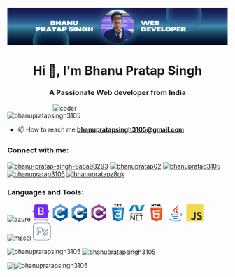 ![logo](https://github.com/BhanuPratapSingh3105/BhanuPratapSingh3105/blob/main/My%20Banner.png)
<h1 align="center">Hi 👋, I'm Bhanu Pratap Singh</h1>
<h3 align="center">A Passionate Web developer from India</h3>

<img align="right" alt="coder" width="400" src="https://camo.githubusercontent.com/7de37139d0b4c1ce40865e799b446c0e963a3dd8fb68d239707237c40604fa3d/68747470733a2f2f63646e2e6472696262626c652e636f6d2f75736572732f3733303730332f73637265656e73686f74732f363538313234332f6176656e746f2e676966">

<p align="left"> <img src="https://komarev.com/ghpvc/?username=bhanupratapsingh3105&label=Profile%20views&color=0e75b6&style=flat" alt="bhanupratapsingh3105" /> </p>

- 📫 How to reach me **bhanupratapsingh3105@gmail.com**

<h3 align="left">Connect with me:</h3>
<p align="left">
<a href="https://linkedin.com/in/bhanu-pratap-singh-9a5a98293" target="blank"><img align="center" src="https://raw.githubusercontent.com/rahuldkjain/github-profile-readme-generator/master/src/images/icons/Social/linked-in-alt.svg" alt="bhanu-pratap-singh-9a5a98293" height="30" width="40" /></a>
<a href="https://www.codechef.com/users/bhanupratap02" target="blank"><img align="center" src="https://cdn.jsdelivr.net/npm/simple-icons@3.1.0/icons/codechef.svg" alt="bhanupratap02" height="30" width="40" /></a>
<a href="https://www.hackerrank.com/bhanupratap3105" target="blank"><img align="center" src="https://raw.githubusercontent.com/rahuldkjain/github-profile-readme-generator/master/src/images/icons/Social/hackerrank.svg" alt="bhanupratap3105" height="30" width="40" /></a>
<a href="https://www.leetcode.com/bhanupratap3105" target="blank"><img align="center" src="https://raw.githubusercontent.com/rahuldkjain/github-profile-readme-generator/master/src/images/icons/Social/leet-code.svg" alt="bhanupratap3105" height="30" width="40" /></a>
<a href="https://auth.geeksforgeeks.org/user/bhanupratapz8qk" target="blank"><img align="center" src="https://raw.githubusercontent.com/rahuldkjain/github-profile-readme-generator/master/src/images/icons/Social/geeks-for-geeks.svg" alt="bhanupratapz8qk" height="30" width="40" /></a>
</p>

<h3 align="left">Languages and Tools:</h3>
<p align="left"> <a href="https://azure.microsoft.com/en-in/" target="_blank" rel="noreferrer"> <img src="https://www.vectorlogo.zone/logos/microsoft_azure/microsoft_azure-icon.svg" alt="azure" width="40" height="40"/> </a> <a href="https://getbootstrap.com" target="_blank" rel="noreferrer"> <img src="https://raw.githubusercontent.com/devicons/devicon/master/icons/bootstrap/bootstrap-plain-wordmark.svg" alt="bootstrap" width="40" height="40"/> </a> <a href="https://www.cprogramming.com/" target="_blank" rel="noreferrer"> <img src="https://raw.githubusercontent.com/devicons/devicon/master/icons/c/c-original.svg" alt="c" width="40" height="40"/> </a> <a href="https://www.w3schools.com/cpp/" target="_blank" rel="noreferrer"> <img src="https://raw.githubusercontent.com/devicons/devicon/master/icons/cplusplus/cplusplus-original.svg" alt="cplusplus" width="40" height="40"/> </a> <a href="https://www.w3schools.com/cs/" target="_blank" rel="noreferrer"> <img src="https://raw.githubusercontent.com/devicons/devicon/master/icons/csharp/csharp-original.svg" alt="csharp" width="40" height="40"/> </a> <a href="https://www.w3schools.com/css/" target="_blank" rel="noreferrer"> <img src="https://raw.githubusercontent.com/devicons/devicon/master/icons/css3/css3-original-wordmark.svg" alt="css3" width="40" height="40"/> </a> <a href="https://dotnet.microsoft.com/" target="_blank" rel="noreferrer"> <img src="https://raw.githubusercontent.com/devicons/devicon/master/icons/dot-net/dot-net-original-wordmark.svg" alt="dotnet" width="40" height="40"/> </a> <a href="https://www.w3.org/html/" target="_blank" rel="noreferrer"> <img src="https://raw.githubusercontent.com/devicons/devicon/master/icons/html5/html5-original-wordmark.svg" alt="html5" width="40" height="40"/> </a> <a href="https://www.java.com" target="_blank" rel="noreferrer"> <img src="https://raw.githubusercontent.com/devicons/devicon/master/icons/java/java-original.svg" alt="java" width="40" height="40"/> </a> <a href="https://developer.mozilla.org/en-US/docs/Web/JavaScript" target="_blank" rel="noreferrer"> <img src="https://raw.githubusercontent.com/devicons/devicon/master/icons/javascript/javascript-original.svg" alt="javascript" width="40" height="40"/> </a> <a href="https://www.microsoft.com/en-us/sql-server" target="_blank" rel="noreferrer"> <img src="https://www.svgrepo.com/show/303229/microsoft-sql-server-logo.svg" alt="mssql" width="40" height="40"/> </a> <a href="https://www.photoshop.com/en" target="_blank" rel="noreferrer"> <img src="https://raw.githubusercontent.com/devicons/devicon/master/icons/photoshop/photoshop-line.svg" alt="photoshop" width="40" height="40"/> </a> </p>

<p><img align="left" src="https://github-readme-stats.vercel.app/api/top-langs?username=bhanupratapsingh3105&show_icons=true&locale=en&layout=compact" alt="bhanupratapsingh3105" /></p>

<p>&nbsp;<img align="center" src="https://github-readme-stats.vercel.app/api?username=bhanupratapsingh3105&show_icons=true&locale=en" alt="bhanupratapsingh3105" /></p>

<p><img align="center" src="[https://github-readme-streak-stats.herokuapp.com/](https://git.io/streak-stats"><img src="https://github-readme-streak-stats.herokuapp.com)?user=bhanupratapsingh3105&" alt="bhanupratapsingh3105" /></p>
